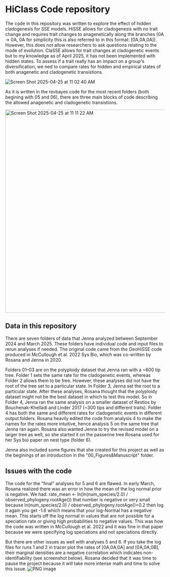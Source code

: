 # HiClass Code repository 

The code in this repository was written to explore the effect of hidden cladogenesis for SSE models. 
HiSSE allows for cladogenesis with no trait change and requires trait changes to anagenetically along the branches (0A -> 0A, 0A for simplicity this is also referred to in this format: [0A,0A,0A]).
However, this does not allow researchers to ask questions relating to the mode of evolution. ClaSSE allows for trait changes at cladogenetic events but to my knowledge as of April 2025, it has not been implemented with hidden states. To assess if a trait really has an impact on a group's diversification, we ned to compare rates for hidden and empirical states of both anagenetic and cladogenetic transistions. 

![Screen Shot 2025-04-25 at 11 02 40 AM](https://github.com/user-attachments/assets/39a2a060-a7fe-48e5-9e15-824c8db85ace)

As it is written in the revbayes code for the most recent folders (both begining with 05 and 06), there are three main blocks of code describing the allowed anagenetic and cladogenetic transistions. 

<img width="640" alt="Screen Shot 2025-04-25 at 11 11 22 AM" src="https://github.com/user-attachments/assets/59668b6f-7d26-4b82-9599-718d1156edff" />


## Data in this repository
There are seven folders of data that Jenna analyzed between September 2024 and March 2025. These folders have individual code and input files to rerun analyses if needed. The original code came from the GeoHiSSE code produced in McCullough et al. 2022 Sys Bio, which was co-written by Rosana and Jenna in 2020.

Folders 01–03 are on the polyploidy dataset that Jenna ran with a ~600 tip tree. Folder 1 sets the same rate for the cladogenetic events, whereas Folder 2 allows them to be free. However, these analyses did not have the root of the tree set to a particular state. In Folder 3, Jenna set the root to a particular state. After these analyses, Rosana thought that the polyploidy dataset might not be the best dataset in which to test this model. So in Folder 4, Jenna ran the same analysis on a smaller dataset of Restios by Bouchenak-Khelladi and Linder 2017 (~300 tips and different traits). Folder 4 has both the same and different rates for cladogenetic events in different output folders. Rosana heavily edited the code from analysis 4 to make the names for the rates more intuitive, hence analysis 5 on the same tree that Jenna ran again. Rosana also wanted Jenna to try the revised model on a larger tree as well, so she started it on the passerine tree Rosana used for her Sys bio paper on nest type (folder 6). 

Jenna also included some figures that she created for this project as well as the beginings of an introduction in the "00_Figures&Manuscript" folder.  

## Issues with the code 
The code for the "final" analyses for 5 and 6 are flawed. In early March, Rosana realized there was an error in how the mean of the log normal prior is negative. 
We had: 
rate_mean <- ln(ln(num_species/2.0) / observed_phylogeny.rootAge())
that number is negative or very small because  ln(num_species/2.0) / observed_phylogeny.rootAge()=0.2 then log it again you get -1.6 which means that your log-Normal has a negative mean.
This starts off the log normal in values that are not possible for a speciation rate or giving high probabilities to negative values. This was how the code was written in McCullough et al. 2022 and it was fine in that paper because we were specifying log speciations and not speciations directly. 

But there are other issues as well with analyses 5 and 6. If you take the log files for runs 1 and 2 in tracer plot the rates of [0A,0A,0A] and [0A,0A,0B], their marginal densities are a negative correlation which indicates non-identifiability (see screenshot below). Rosana decided that it was time to pause the project because it will take more intense math and time to solve this issue. 
![PNG image](https://github.com/user-attachments/assets/47765c30-9a9f-46e2-810c-961b33923aa6)


